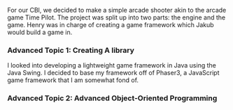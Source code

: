For our CBl, we decided to make a simple arcade shooter akin to the arcade game Time Pilot.
The project was split up into two parts: the engine and the game. Henry was in charge of
creating a game framework which Jakub would build a game in.

### Advanced Topic 1: Creating A library

I looked into developing a lightweight game framework in Java using the Java Swing.
I decided to base my framework off of Phaser3, a JavaScript game framework that I am
somewhat fond of.

### Advanced Topic 2: Advanced Object-Oriented Programming


